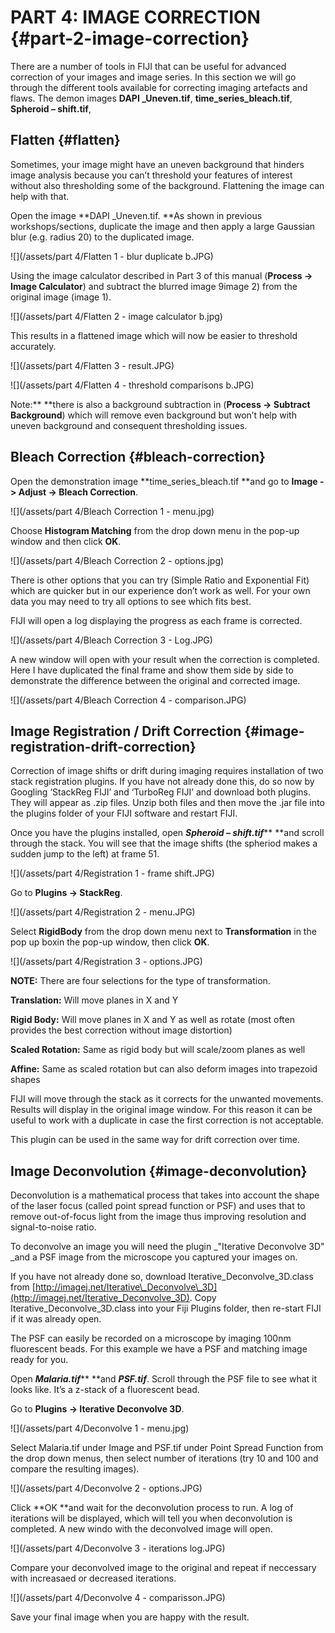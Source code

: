 # PART 4: IMAGE CORRECTION {#part-2-image-correction}

There are a number of tools in FIJI that can be useful for advanced correction of your images and image series. In this section we will go through the different tools available for correcting imaging artefacts and flaws. The demon images **DAPI \_Uneven.tif**, **time\_series\_bleach.tif**, **Spheroid – shift.tif**, 

## Flatten {#flatten}

Sometimes, your image might have an uneven background that hinders image analysis because you can’t threshold your features of interest without also thresholding some of the background. Flattening the image can help with that.

Open the image **DAPI \_Uneven.tif. **As shown in previous workshops/sections, duplicate the image and then apply a large Gaussian blur \(e.g. radius 20\) to the duplicated image.

![](/assets/part 4/Flatten 1 - blur duplicate b.JPG)

Using the image calculator described in Part 3 of this manual \(**Process -&gt; Image Calculator**\) and subtract the blurred image 9image 2\) from the original image \(image 1\).

![](/assets/part 4/Flatten 2 - image calculator b.jpg)

This results in a flattened image which will now be easier to threshold accurately.

![](/assets/part 4/Flatten 3 - result.JPG)

![](/assets/part 4/Flatten 4 - threshold comparisons b.JPG)

Note:** **there is also a background subtraction in \(**Process -&gt; Subtract Background**\) which will remove even background but won’t help with uneven background and consequent thresholding issues.

## Bleach Correction {#bleach-correction}

Open the demonstration image **time\_series\_bleach.tif **and go to **Image -&gt; Adjust -&gt; Bleach Correction**.

![](/assets/part 4/Bleach Correction 1 - menu.jpg)

Choose **Histogram Matching** from the drop down menu in the pop-up window and then click **OK**.

![](/assets/part 4/Bleach Correction 2 - options.jpg)

There is other options that you can try \(Simple Ratio and Exponential Fit\) which are quicker but in our experience don’t work as well. For your own data you may need to try all options to see which fits best.

FIJI will open a log displaying the progress as each frame is corrected.

![](/assets/part 4/Bleach Correction 3 - Log.JPG)

A new window will open with your result when the correction is completed. Here I have duplicated the final frame and show them side by side to demonstrate the difference between the original and corrected image.

![](/assets/part 4/Bleach Correction 4 - comparison.JPG)

## Image Registration / Drift Correction {#image-registration-drift-correction}

Correction of image shifts or drift during imaging requires installation of two stack registration plugins. If you have not already done this, do so now by Googling ‘StackReg FIJI’ and ‘TurboReg FIJI’ and download both plugins. They will appear as .zip files. Unzip both files and then move the .jar file into the plugins folder of your FIJI software and restart FIJI.

Once you have the plugins installed, open _**Spheroid – shift.tif**_** **and scroll through the stack. You will see that the image shifts \(the spheriod makes a sudden jump to the left\) at frame 51.

![](/assets/part 4/Registration 1 - frame shift.JPG)

Go to **Plugins -&gt; StackReg**.

![](/assets/part 4/Registration 2 - menu.JPG)

Select **RigidBody** from the drop down menu next to **Transformation** in the pop up boxin the pop-up window, then click **OK**.

![](/assets/part 4/Registration 3 - options.JPG)

**NOTE:** There are four selections for the type of transformation.

**Translation:** Will move planes in X and Y

**Rigid Body:** Will move planes in X and Y as well as rotate \(most often provides the best correction without image distortion\)

**Scaled Rotation:** Same as rigid body but will scale/zoom planes as well

**Affine:** Same as scaled rotation but can also deform images into trapezoid shapes

FIJI will move through the stack as it corrects for the unwanted movements. Results will display in the original image window. For this reason it can be useful to work with a duplicate in case the first correction is not acceptable.

This plugin can be used in the same way for drift correction over time.

## Image Deconvolution {#image-deconvolution}

Deconvolution is a mathematical process that takes into account the shape of the laser focus \(called point spread function or PSF\) and uses that to remove out-of-focus light from the image thus improving resolution and signal-to-noise ratio.

To deconvolve an image you will need the plugin \_"Iterative Deconvolve 3D" \_and a PSF image from the microscope you captured your images on.

If you have not already done so, download Iterative\_Deconvolve\_3D.class from [http://imagej.net/Iterative\_Deconvolve\_3D](http://imagej.net/Iterative_Deconvolve_3D). Copy Iterative\_Deconvolve\_3D.class into your Fiji Plugins folder, then re-start FIJI if it was already open.

The PSF can easily be recorded on a microscope by imaging 100nm fluorescent beads. For this example we have a PSF and matching image ready for you.

Open _**Malaria.tif**_** **and _**PSF.tif**_. Scroll through the PSF file to see what it looks like. It’s a z-stack of a fluorescent bead.

Go to **Plugins -&gt; Iterative Deconvolve 3D**.

![](/assets/part 4/Deconvolve 1 - menu.jpg)

Select Malaria.tif under Image and PSF.tif under Point Spread Function from the drop down menus, then select number of iterations \(try 10 and 100 and compare the resulting images\).

![](/assets/part 4/Deconvolve 2 - options.JPG)

Click **OK **and wait for the deconvolution process to run. A log of iterations will be displayed, which will tell you when deconvolution is completed. A new windo with the deconvolved image will open.

![](/assets/part 4/Deconvolve 3 - iterations log.JPG)

Compare your deconvolved image to the original and repeat if neccessary with increasaed or decreased iterations.

![](/assets/part 4/Deconvolve 4 - comparisson.JPG)

Save your final image when you are happy with the result.

